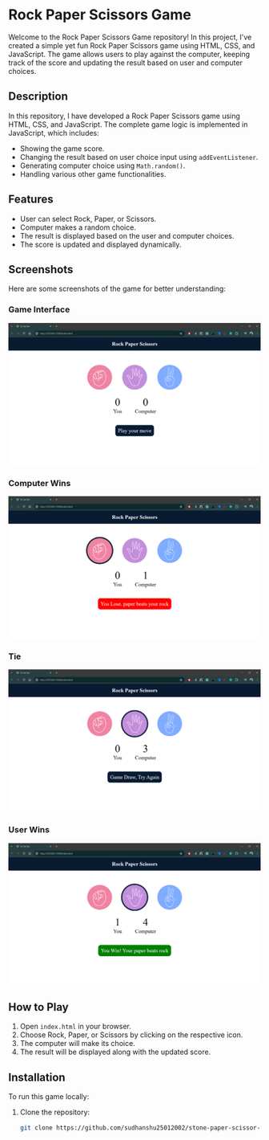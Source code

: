 # Rock Paper Scissors Game

Welcome to the Rock Paper Scissors Game repository! In this project, I've created a simple yet fun Rock Paper Scissors game using HTML, CSS, and JavaScript. The game allows users to play against the computer, keeping track of the score and updating the result based on user and computer choices.

## Description

In this repository, I have developed a Rock Paper Scissors game using HTML, CSS, and JavaScript. The complete game logic is implemented in JavaScript, which includes:
- Showing the game score.
- Changing the result based on user choice input using `addEventListener`.
- Generating computer choice using `Math.random()`.
- Handling various other game functionalities.

## Features

- User can select Rock, Paper, or Scissors.
- Computer makes a random choice.
- The result is displayed based on the user and computer choices.
- The score is updated and displayed dynamically.

## Screenshots

Here are some screenshots of the game for better understanding:

### Game Interface
![Game Interface](img/Screenshot%202024-05-17%20200345.png)

### Computer Wins
![User Wins](img/Screenshot%202024-05-17%20200414.png)

### Tie
![Computer Wins](img/Screenshot%202024-05-17%20200450.png)

### User Wins
![Tie](img/Screenshot%202024-05-17%20200512.png)

## How to Play

1. Open `index.html` in your browser.
2. Choose Rock, Paper, or Scissors by clicking on the respective icon.
3. The computer will make its choice.
4. The result will be displayed along with the updated score.

## Installation

To run this game locally:

1. Clone the repository:
   ```bash
   git clone https://github.com/sudhanshu25012002/stone-paper-scissor-JavaScript.git
